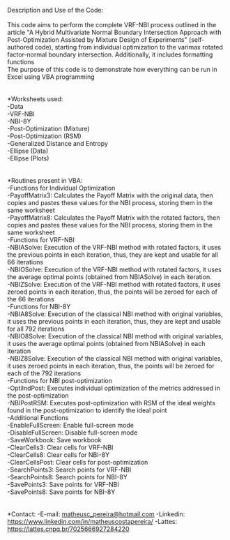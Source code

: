 Description and Use of the Code: 
<br>
<br>
	This code aims to perform the complete VRF-NBI process outlined in the article "A Hybrid Multivariate Normal Boundary Intersection Approach with Post-Optimization Assisted by Mixture Design of Experiments" (self-authored code), starting from individual 		optimization to the varimax rotated factor-normal boundary intersection. Additionally, it includes formatting functions <br>
	The purpose of this code is to demonstrate how everything can be run in Excel using VBA programming <br>
<br>
<br>
*Worksheets used:<br>
	-Data<br>
	-VRF-NBI<br>
	-NBI-8Y<br>
	-Post-Optimization (Mixture)<br>
	-Post-Optimization (RSM)<br>
	-Generalized Distance and Entropy<br>
	-Ellipse (Data)<br>
	-Ellipse (Plots)<br>
<br>
<br>
*Routines present in VBA:<br>
	-Functions for Individual Optimization<br>
		-PayoffMatrix3: Calculates the Payoff Matrix with the original data, then copies and pastes these values for the NBI process, storing them in the same worksheet<br>
		-PayoffMatrix8: Calculates the Payoff Matrix with the rotated factors, then copies and pastes these values for the NBI process, storing them in the same worksheet<br>
	-Functions for VRF-NBI<br>
		-NBIASolve: Execution of the VRF-NBI method with rotated factors, it uses the previous points in each iteration, thus, they are kept and usable for all 66 iterations<br>
		-NBIOSolve: Execution of the VRF-NBI method with rotated factors, it uses the average optimal points (obtained from NBIASolve) in each iteration.<br>
		-NBIZSolve: Execution of the VRF-NBI method with rotated factors, it uses zeroed points in each iteration, thus, the points will be zeroed for each of the 66 iterations<br>
	-Functions for NBI-8Y<br>
		-NBIA8Solve: Execution of the classical NBI method with original variables, it uses the previous points in each iteration, thus, they are kept and usable for all 792 iterations<br>
		-NBIO8Solve: Execution of the classical NBI method with original variables, it uses the average optimal points (obtained from NBIASolve) in each iteration<br>
		-NBIZ8Solve: Execution of the classical NBI method with original variables, it uses zeroed points in each iteration, thus, the points will be zeroed for each of the 792 iterations<br>
	-Functions for NBI post-optimization<br>
		-OptiIndPost: Executes individual optimization of the metrics addressed in the post-optimization<br>
		-NBIPostRSM: Executes post-optimization with RSM of the ideal weights found in the post-optimization to identify the ideal point<br>
	-Additional Functions<br>
		-EnableFullScreen: Enable full-screen mode<br>
		-DisableFullScreen: Disable full-screen mode<br>
		-SaveWorkbook: Save workbook<br>
		-ClearCells3: Clear cells for VRF-NBI<br>
		-ClearCells8: Clear cells for NBI-8Y<br>
		-ClearCellsPost: Clear cells for post-optimization<br>
		-SearchPoints3: Search points for VRF-NBI<br>
		-SearchPoints8: Search points for NBI-8Y<br>
		-SavePoints3: Save points for VRF-NBI<br>
		-SavePoints8: Save points for NBI-8Y<br>
<br>
<br>
*Contact:
-E-mail: matheusc_pereira@hotmail.com
-Linkedin: https://www.linkedin.com/in/matheuscostapereira/
-Lattes: https://lattes.cnpq.br/7025666927284220
